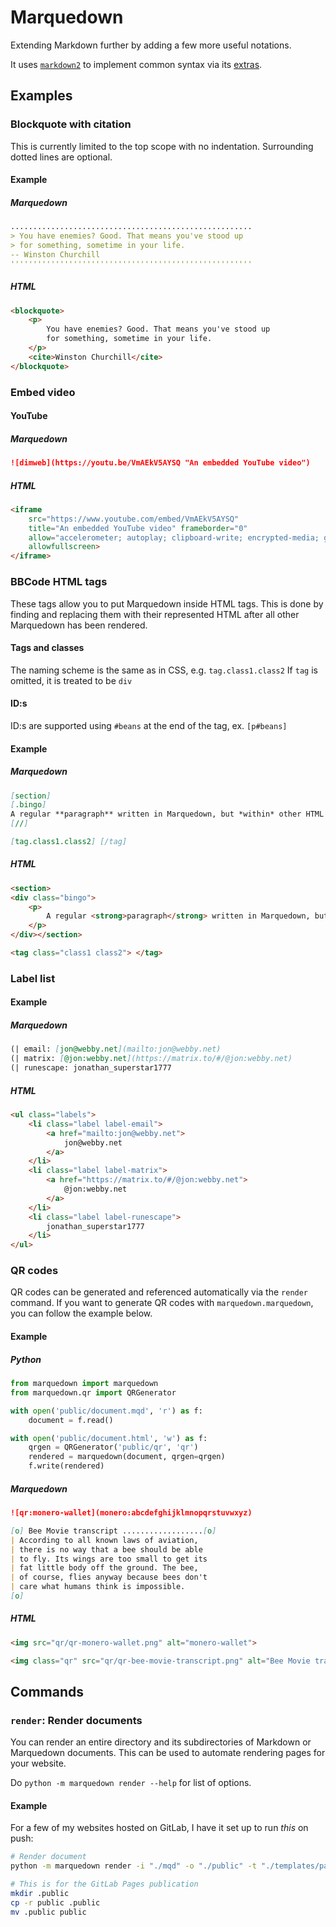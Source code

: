 # Marquedown

Extending Markdown further by adding a few more useful notations.

It uses [`markdown2`](https://pypi.org/project/markdown2/) to implement common syntax via its [extras](https://github.com/trentm/python-markdown2/wiki/Extras#implemented-extras).

## Examples

### Blockquote with citation

This is currently limited to the top scope with no indentation.
Surrounding dotted lines are optional.

#### Example

##### Marquedown

```md
......................................................
> You have enemies? Good. That means you've stood up
> for something, sometime in your life.
-- Winston Churchill
''''''''''''''''''''''''''''''''''''''''''''''''''''''
```

##### HTML

```html
<blockquote>
    <p>
        You have enemies? Good. That means you've stood up
        for something, sometime in your life.
    </p>
    <cite>Winston Churchill</cite>
</blockquote>
```

### Embed video

#### YouTube

##### Marquedown

```md
![dimweb](https://youtu.be/VmAEkV5AYSQ "An embedded YouTube video")
```

##### HTML

```html
<iframe
    src="https://www.youtube.com/embed/VmAEkV5AYSQ"
    title="An embedded YouTube video" frameborder="0"
    allow="accelerometer; autoplay; clipboard-write; encrypted-media; gyroscope; picture-in-picture"
    allowfullscreen>
</iframe>
```

### BBCode HTML tags

These tags allow you to put Marquedown inside HTML tags. This is done by finding and replacing them with their represented HTML after all other Marquedown has been rendered.

#### Tags and classes

The naming scheme is the same as in CSS, e.g. `tag.class1.class2`
If `tag` is omitted, it is treated to be `div`

#### ID:s

ID:s are supported using `#beans` at the end of the tag, ex. `[p#beans]`

#### Example

##### Marquedown

```md
[section]
[.bingo]
A regular **paragraph** written in Marquedown, but *within* other HTML tags.
[//]

[tag.class1.class2] [/tag]
```

##### HTML

```html
<section>
<div class="bingo">
    <p>
        A regular <strong>paragraph</strong> written in Marquedown, but <em>within</em> other HTML tags.
    </p>
</div></section>

<tag class="class1 class2"> </tag>
```

### Label list

#### Example

##### Marquedown

```md
(| email: [jon@webby.net](mailto:jon@webby.net)
(| matrix: [@jon:webby.net](https://matrix.to/#/@jon:webby.net)
(| runescape: jonathan_superstar1777
```

##### HTML

```html
<ul class="labels">
    <li class="label label-email">
        <a href="mailto:jon@webby.net">
            jon@webby.net
        </a>
    </li>
    <li class="label label-matrix">
        <a href="https://matrix.to/#/@jon:webby.net">
            @jon:webby.net
        </a>
    </li>
    <li class="label label-runescape">
        jonathan_superstar1777
    </li>
</ul>
```

### QR codes

QR codes can be generated and referenced automatically via the `render` command. If you want to generate QR codes with `marquedown.marquedown`, you can follow the example below.

#### Example

##### Python

```py
from marquedown import marquedown
from marquedown.qr import QRGenerator

with open('public/document.mqd', 'r') as f:
    document = f.read()

with open('public/document.html', 'w') as f:
    qrgen = QRGenerator('public/qr', 'qr')
    rendered = marquedown(document, qrgen=qrgen)
    f.write(rendered)
```

##### Marquedown

```md
![qr:monero-wallet](monero:abcdefghijklmnopqrstuvwxyz)

[o] Bee Movie transcript ..................[o]
| According to all known laws of aviation,
| there is no way that a bee should be able
| to fly. Its wings are too small to get its
| fat little body off the ground. The bee,
| of course, flies anyway because bees don't
| care what humans think is impossible.
[o]
```

##### HTML

```html
<img src="qr/qr-monero-wallet.png" alt="monero-wallet">

<img class="qr" src="qr/qr-bee-movie-transcript.png" alt="Bee Movie transcript">
```

## Commands

### `render`: Render documents

You can render an entire directory and its subdirectories of Markdown or Marquedown documents. This can be used to automate rendering pages for your website.

Do `python -m marquedown render --help` for list of options.

#### Example

For a few of my websites hosted on GitLab, I have it set up to run *this* on push:

```sh
# Render document
python -m marquedown render -i "./mqd" -o "./public" -t "./templates/page.html"

# This is for the GitLab Pages publication
mkdir .public
cp -r public .public
mv .public public  
```